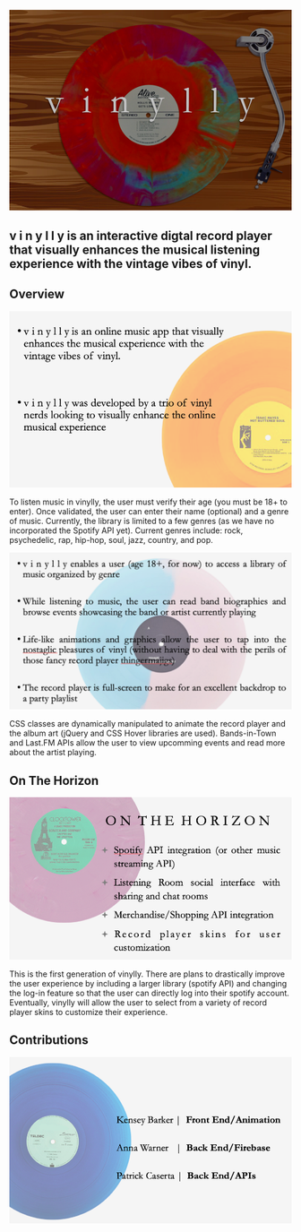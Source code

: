 ![vinylly_title](/assets/images/readMe/vinylly.png)

##  v i n y l l y  is an interactive digtal record player that visually enhances the musical listening experience with the vintage vibes of vinyl.

##  Overview

![vinylly_slide2](/assets/images/readMe/slide2.png)

To listen music in vinylly, the user must verify their age (you must be 18+ to enter). Once validated, the user can enter their name (optional) and a genre of music. Currently, the library is limited to a few genres (as we have no incorporated the Spotify API yet). Current genres include: rock, psychedelic, rap, hip-hop, soul, jazz, country, and pop.

![vinylly_slide3](/assets/images/readMe/slide3.png)

CSS classes are dynamically manipulated to animate the record player and the album art (jQuery and CSS Hover libraries are used). Bands-in-Town and Last.FM APIs allow the user to view upcomming events and read more about the artist playing.

##  On The Horizon

![vinylly_slide4](/assets/images/readMe/slide4.png)

This is the first generation of vinylly. There are plans to drastically improve the user experience by including a larger library (spotify API) and changing the log-in feature so that the user can directly log into their spotify account. Eventually, vinylly will allow the user to select from a variety of record player skins to customize their experience.

## Contributions

![vinylly](/assets/images/readMe/slide1.png)